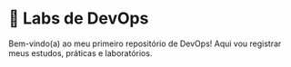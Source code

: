# 🚀 Labs de DevOps

Bem-vindo(a) ao meu primeiro repositório de DevOps!
Aqui vou registrar meus estudos, práticas e laboratórios.
